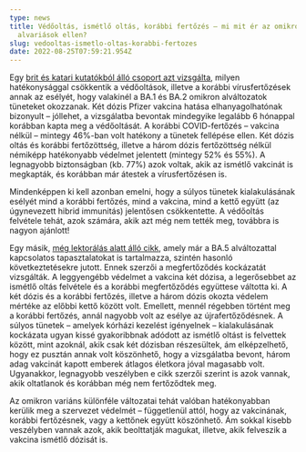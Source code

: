 ```yaml
---
type: news
title: Védőoltás, ismétlő oltás, korábbi fertőzés – mi mit ér az omikron
  alvariások ellen?
slug: vedooltas-ismetlo-oltas-korabbi-fertozes
date: 2022-08-25T07:59:21.954Z
---
```

Egy [brit és katari kutatókból álló csoport azt vizsgálta](https://www.nejm.org/doi/full/10.1056/NEJMoa2203965), milyen hatékonysággal csökkentik a védőoltások, illetve a korábbi vírusfertőzések annak az esélyét, hogy valakinél a BA.1 és BA.2 omikron alváltozatok tüneteket okozzanak. Két dózis Pfizer vakcina hatása elhanyagolhatónak bizonyult – jóllehet, a vizsgálatba bevontak mindegyike legalább 6 hónappal korábban kapta meg a védőoltását. A korábbi COVID-fertőzés – vakcina nélkül – mintegy 46%-ban volt hatékony a tünetek fellépése ellen. Két dózis oltás és korábbi fertőzöttség, illetve a három dózis fertőzöttség nélkül némiképp hatékonyabb védelmet jelentett (mintegy 52% és 55%). A legnagyobb biztonságban (kb. 77%) azok voltak, akik az ismétlő vakcinát is megkapták, és korábban már átestek a vírusfertőzésen is.

Mindenképpen ki kell azonban emelni, hogy a súlyos tünetek kialakulásának esélyét mind a korábbi fertőzés, mind a vakcina, mind a kettő együtt (az úgynevezett hibrid immunitás) jelentősen csökkentette. A védőoltás felvétele tehát, azok számára, akik azt még nem tették meg, továbbra is nagyon ajánlott!

Egy másik, [még lektorálás alatt álló cikk](https://www.medrxiv.org/content/10.1101/2022.08.10.22278641v2), amely már a BA.5 alváltozattal kapcsolatos tapasztalatokat is tartalmazza, szintén hasonló következtetésekre jutott. Ennek szerzői a megfertőződés kockázatát vizsgálták. A leggyengébb védelmet a vakcina két dózisa, a legerősebbet az ismétlő oltás felvétele és a korábbi megfertőződés együttese váltotta ki. A két dózis és a korábbi fertőzés, illetve a három dózis okozta védelem mértéke az előbbi kettő között volt. Emellett, mennél régebben történt meg a korábbi fertőzés, annál nagyobb volt az esélye az újrafertőződésnek. A súlyos tünetek – amelyek kórházi kezelést igényelnek – kialakulásának kockázata ugyan kissé gyakoribbnak adódott az ismétlő oltást is felvettek között, mint azoknál, akik csak két dózisban részesültek, ám elképzelhető, hogy ez pusztán annak volt köszönhető, hogy a vizsgálatba bevont, három adag vakcinát kapott emberek átlagos életkora jóval magasabb volt. Ugyanakkor, legnagyobb veszélyben e cikk szerzői szerint is azok vannak, akik oltatlanok és korábban még nem fertőződtek meg.

Az omikron variáns különféle változatai tehát valóban hatékonyabban kerülik meg a szervezet védelmét – függetlenül attól, hogy az vakcinának, korábbi fertőzésnek, vagy a kettőnek együtt köszönhető. Ám sokkal kisebb veszélyben vannak azok, akik beolttatják magukat, illetve, akik felveszik a vakcina ismétlő dózisát is.